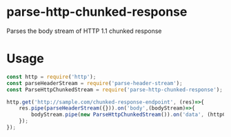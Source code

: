 # parse-http-chunked-response
Parses the body stream of HTTP 1.1 chunked response

# Usage
```javascript
const http = require('http');
const parseHeaderStream = require('parse-header-stream');
const ParseHttpChunkedStream = require('parse-http-chunked-response');

http.get('http://sample.com/chunked-response-endpoint', (res)=>{
    res.pipe(parseHeaderStream({})).on('body',(bodyStream)=>{
        bodyStream.pipe(new ParseHttpChunkedStream()).on('data', (httpChunk)=>{ console.log(`Got a complete HTTP chunk!`); });
    });
});
```